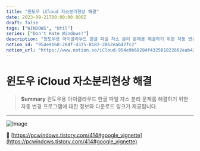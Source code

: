 ```yaml
---
title: "윈도우 iCloud 자소분리현상 해결"
date: 2023-09-21T00:00:00.000Z
draft: false
tags: ["WINDOWS", "Util"]
series: ["Don't Hate Windows!"]
description: "윈도우용 아이클라우드 한글 파일 자소 분리 문제를 해결하기 위한 자동 변경 프로그램에 대한 정보와 다운로드 링크가 제공됩니다."
notion_id: "954e9b68-284f-4325-8182-2862eab42fc2"
notion_url: "https://www.notion.so/iCloud-954e9b68284f432581822862eab42fc2"
---
```


# 윈도우 iCloud 자소분리현상 해결

> **Summary**
> 윈도우용 아이클라우드 한글 파일 자소 분리 문제를 해결하기 위한 자동 변경 프로그램에 대한 정보와 다운로드 링크가 제공됩니다.

---


![Image](https://prod-files-secure.s3.us-west-2.amazonaws.com/09ccd4d5-876c-4bba-bbdf-cc77a0a11257/9e7432b1-e205-40d1-b2db-c31f45432b6f/Untitled.png?X-Amz-Algorithm=AWS4-HMAC-SHA256&X-Amz-Content-Sha256=UNSIGNED-PAYLOAD&X-Amz-Credential=ASIAZI2LB466V5ZJ5ULH%2F20250724%2Fus-west-2%2Fs3%2Faws4_request&X-Amz-Date=20250724T102039Z&X-Amz-Expires=3600&X-Amz-Security-Token=IQoJb3JpZ2luX2VjEAIaCXVzLXdlc3QtMiJHMEUCIQCu4rUORwhghc2UQ%2FklNxUQBcEM86m93r0E39WBAzWwAgIgJZn3OvjMN9OmfLuTlyxgrswozhOCAHSeiIKuFy2t91Eq%2FwMIKhAAGgw2Mzc0MjMxODM4MDUiDK0YAgAPzoySVcNxqCrcA6SdYw9WZlPvrBlpSbuswmXb4AX5RvBBCIvyo1snu3N%2FVlQOyMOZQmASfVLxlH%2F5%2F2Z7D9hbBzt2raOwqMoZzWWfaQa9Ze%2B7gtiAyw2An9AItXBVlhVmP77sP2TTee94y3kLy5XwiTq5AnvhTADeV4PhpO7P5d4Aiyv9IoxudwedZA4Ycw1yl3jLqnJWbY1Bc8kxbUjWHuABNdYs2DhNPdciJagQ0315Rp2kpJTaVa3UQISG8984PFthcIPNpF9soFtmUsL9%2FiNLaQRUvS2G272kRrPQ54h%2BqwJC8HhMpsU8aU2I5bfCjbC%2BH4pTISLJNwn4Z0JbXtAdjKnw7PXzJigJib5sXVi%2FQHJwm4EeE2yyXYV217ANjRhlRFN2Zhk2naNak8aUE5itJ3TZrvHGEk4b4%2BVZGSnnljOJXRUbnmtwu4l4pNFp70kRaroWyWs%2FZkuNXMk4kUHh%2B3SFY%2FPRu7rrSkmxmzKXhOg4vvlZ6hyb3N0PHSRKwzpNDdVPw%2Fz2Y1t0P9ueN3a5oPOumR79cqAZ4vY%2F%2FMxDNC2tLyeTSWvxOJv3T%2FKXVe4x8A6V2T196AgkYnLG6m%2BaWBk7flPn06bRX5B8zoLSy8AEeki8eWYib30aiQZXteJJ%2FQUoMID1h8QGOqUBLZemJ7%2FGooGSkb0UJmQRGm4HgtZMv%2BzCr92VHNubYIktm19qoNE16O9za9rmzuOUK%2FpUMb8fVeb1UMFAv0nE77QqQl9o03fl1BoQ5fNCtbXvOz4QOdB99%2BzyXDufmJfeXfArt5i7UTxc8OFG8rCFmAe6QxfjflsfFQjDwsxnT3QfkXvH50hfnRvdw8PIg76Txbt8voz4dJ8SRtNfwgiwk2hOCi9i&X-Amz-Signature=62c38f87ac288c0f7f07ca80f9343241f5bbb89cc34159a7ddf57f41587c1ed9&X-Amz-SignedHeaders=host&x-amz-checksum-mode=ENABLED&x-id=GetObject)

🔗 [https://pcwindows.tistory.com/414#google_vignette](https://pcwindows.tistory.com/414#google_vignette)


